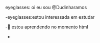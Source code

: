 eyeglasses: oi eu sou @Dudinharamos

-eyeglasses:estou interessada em estudar

-:gem: estou aprendendo no momento html

-


